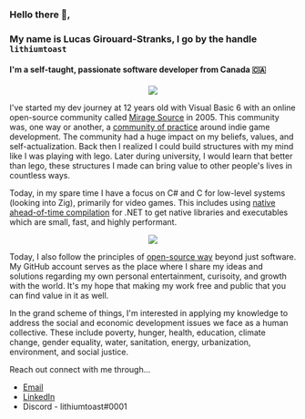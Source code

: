 ### Hello there :wave:,

### My name is Lucas Girouard-Stranks, I go by the handle `lithiumtoast`

#### I'm a self-taught, passionate software developer from Canada :canada:

<p align="center">
    <img src="https://github-readme-stats-git-masterrstaa-rickstaa.vercel.app/api?username=lithiumtoast&show_icons=true&theme=dark"/>
</p>

I've started my dev journey at 12 years old with Visual Basic 6 with an online open-source community called [Mirage Source](https://www.youtube.com/watch?v=z5JaByOWNcg) in 2005. This community was, one way or another, a [community of practice](https://en.wikipedia.org/wiki/Community_of_practice) around indie game development. The community had a huge impact on my beliefs, values, and self-actualization. Back then I realized I could build structures with my mind like I was playing with lego. Later during university, I would learn that better than lego, these structures I made can bring value to other people's lives in countless ways.

Today, in my spare time I have a focus on C# and C for low-level systems (looking into Zig), primarily for video games. This includes using [native ahead-of-time compilation](https://github.com/dotnet/designs/blob/main/accepted/2020/form-factors.md#ahead-of-time-aot-compilation) for .NET to get native libraries and executables which are small, fast, and highly performant.

<p align="center">
    <img src="https://github-readme-stats-git-masterrstaa-rickstaa.vercel.app/api/top-langs/?username=lithiumtoast&theme=dark&langs_count=10&layout=compact")
</p>
    
Today, I also follow the principles of [open-source way](https://www.theopensourceway.org) beyond just software. My GitHub account serves as the place where I share my ideas and solutions regarding my own personal entertainment, curisoity, and growth with the world. It's my hope that making my work free and public that you can find value in it as well.

In the grand scheme of things, I'm interested in applying my knowledge to address the social and economic development issues we face as a human collective. These include poverty, hunger, health, education, climate change, gender equality, water, sanitation, energy, urbanization, environment, and social justice. 

Reach out connect with me through...
- [Email](mailto:lustranks@gmail.com?subject=[GitHub]%20Connect)
- [LinkedIn](https://www.linkedin.com/in/lithiumtoast)
- Discord - lithiumtoast#0001
